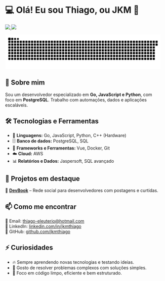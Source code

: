 # 💻 Olá! Eu sou Thiago, ou JKM 👋

<div>
<a href="https://github.com/jkmthiago">
<img height="180em" src="https://github-readme-stats.vercel.app/api/top-langs/?username=jkmthiago&layout=compact&langs_count=7&theme=dracula"/>
<img height="180em" src="https://github-readme-stats.vercel.app/api?username=jkmthiago&show_icons=true&theme=dracula&include_all_commits=true&count_private=true"/>
</a>
</div>

![snake svg](./dist/snake-dark.svg?palette=github-dark)

## 🚀 Sobre mim

Sou um desenvolvedor especializado em **Go, JavaScript e Python**, com foco em **PostgreSQL**. Trabalho com automações, dados e aplicações escaláveis.

## 🛠️ Tecnologias e Ferramentas

- 🔹 **Linguagens:** Go, JavaScript, Python, C++ (Hardware)
- 🗄️ **Banco de dados:** PostgreSQL, SQL
- 🔧 **Frameworks e Ferramentas:** Vue, Docker, Git
- ☁️ **Cloud:** AWS
- 📊 **Relatórios e Dados:** Jaspersoft, SQL avançado

## 📌 Projetos em destaque

🔹 **[DevBook](https://github.com/jkmthiago/devbook)** – Rede social para desenvolvedores com postagens e curtidas.

## 📫 Como me encontrar

📧 Email: [thiago-eleuterio@hotmail.com](mailto:thiago-eleuterio@hotmail.com)  
🔗 LinkedIn: [linkedin.com/in/jkmthiago](https://www.linkedin.com/in/jkmthiago)  
🐙 GitHub: [github.com/jkmthiago](https://github.com/jkmthiago)

## ⚡ Curiosidades

- 🔥 Sempre aprendendo novas tecnologias e testando ideias.
- 🧠 Gosto de resolver problemas complexos com soluções simples.
- 🎯 Foco em código limpo, eficiente e bem estruturado.
